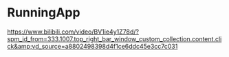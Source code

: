 # RunningApp
https://www.bilibili.com/video/BV1ie4y1Z78d/?spm_id_from=333.1007.top_right_bar_window_custom_collection.content.click&amp;vd_source=a8802498398d4f1ce6ddc45e3cc7c031
